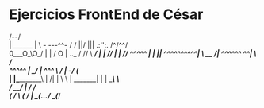Ejercicios FrontEnd de César
============================

   /--/        \
   |   \______   |
   \ - ---^^- / /
             ||/
             |||
           .:'':.
     /^/^^\/     \
 0___O_\O_/       |
 |               /              O
 |       .._    /              //
  \ ____/   |  |              //
            |  |             //
     ^^^^^  |  |            ||
  ^^^^^^^^^^|  \         __ /|
 ^^^^^^   ^^|   \       /     \
 ^^^^^    __|    \____/        |
   ^^^    \    /               |
            \-/          (_     \
             |  |\__________\   |
            /|  |          \ \  |
    _______| |  |     ______\ \  \
   /    ____/   |    /    ____/   \
   \(_ /         \   \(_ /        |
       \_(____.../       \_(_____/  
